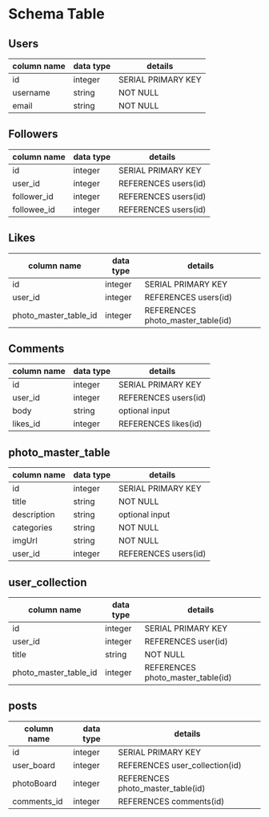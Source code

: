 # Schema Table

## Users

column name| data type | details
-----------|-----------|-----------
id         |  integer  | SERIAL PRIMARY KEY
username   |  string   | NOT NULL
email      |  string   | NOT NULL


## Followers

column name| data type | details
-----------|-----------|----------
id         | integer   | SERIAL PRIMARY KEY
user_id    | integer   | REFERENCES users(id)
follower_id| integer   | REFERENCES users(id)
followee_id| integer   | REFERENCES users(id)

## Likes
column name| data type | details
-----------|-----------|------------
id         | integer   | SERIAL PRIMARY KEY
user_id    | integer   | REFERENCES users(id)
photo_master_table_id| integer  | REFERENCES photo_master_table(id)

## Comments
column name| data type | details
-----------|-----------|-------------
id         |  integer  | SERIAL PRIMARY KEY
user_id    |  integer  | REFERENCES users(id)
body       |  string   | optional input
likes_id   | integer   | REFERENCES likes(id)

## photo_master_table
column name| data type | details
-----------|-----------|-----------
id         | integer   | SERIAL PRIMARY KEY
title      | string    | NOT NULL
description| string    | optional input
categories | string    | NOT NULL
imgUrl     | string    | NOT NULL
user_id    | integer   | REFERENCES users(id)


## user_collection
column name| data type | details
-----------|-----------|----------
id         | integer   | SERIAL PRIMARY KEY
user_id    | integer   | REFERENCES user(id)
title      | string    | NOT NULL
photo_master_table_id| integer | REFERENCES photo_master_table(id)


## posts
column name| data type | details
-----------|-----------|-------------
id         |  integer  | SERIAL PRIMARY KEY
user_board | integer   | REFERENCES user_collection(id)
photoBoard | integer   | REFERENCES photo_master_table(id)
comments_id| integer   | REFERENCES comments(id)
